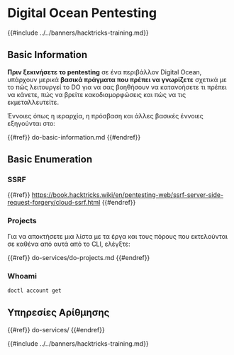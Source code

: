 # Digital Ocean Pentesting

{{#include ../../banners/hacktricks-training.md}}

## Basic Information

**Πριν ξεκινήσετε το pentesting** σε ένα περιβάλλον Digital Ocean, υπάρχουν μερικά **βασικά πράγματα που πρέπει να γνωρίζετε** σχετικά με το πώς λειτουργεί το DO για να σας βοηθήσουν να κατανοήσετε τι πρέπει να κάνετε, πώς να βρείτε κακοδιαμορφώσεις και πώς να τις εκμεταλλευτείτε.

Έννοιες όπως η ιεραρχία, η πρόσβαση και άλλες βασικές έννοιες εξηγούνται στο:

{{#ref}}
do-basic-information.md
{{#endref}}

## Basic Enumeration

### SSRF

{{#ref}}
https://book.hacktricks.wiki/en/pentesting-web/ssrf-server-side-request-forgery/cloud-ssrf.html
{{#endref}}

### Projects

Για να αποκτήσετε μια λίστα με τα έργα και τους πόρους που εκτελούνται σε καθένα από αυτά από το CLI, ελέγξτε:

{{#ref}}
do-services/do-projects.md
{{#endref}}

### Whoami
```bash
doctl account get
```
## Υπηρεσίες Αρίθμησης

{{#ref}}
do-services/
{{#endref}}

{{#include ../../banners/hacktricks-training.md}}
